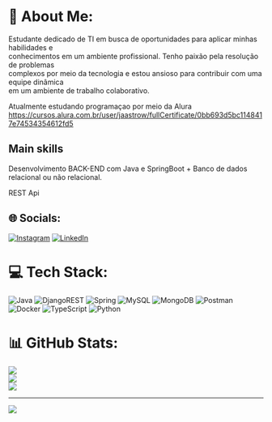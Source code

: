 # 💫 About Me:
Estudante dedicado de TI em busca de oportunidades para aplicar minhas habilidades e<br>conhecimentos em um ambiente profissional. Tenho paixão pela resolução de problemas<br>complexos por meio da tecnologia e estou ansioso para contribuir com uma equipe dinâmica<br>em um ambiente de trabalho colaborativo.

Atualmente estudando programaçao por meio da Alura
https://cursos.alura.com.br/user/jaastrow/fullCertificate/0bb693d5bc1148417e74534354612fd5

## Main skills
Desenvolvimento BACK-END com Java e SpringBoot + Banco de dados relacional ou não relacional.

REST Api

## 🌐 Socials:
[![Instagram](https://img.shields.io/badge/Instagram-%23E4405F.svg?logo=Instagram&logoColor=white)](https://instagram.com/gustavojastrow_) [![LinkedIn](https://img.shields.io/badge/LinkedIn-%230077B5.svg?logo=linkedin&logoColor=white)](https://linkedin.com/in/gustavo-jastrow) 

# 💻 Tech Stack:
![Java](https://img.shields.io/badge/java-%23ED8B00.svg?style=for-the-badge&logo=java&logoColor=white) ![DjangoREST](https://img.shields.io/badge/DJANGO-REST-ff1709?style=for-the-badge&logo=django&logoColor=white&color=ff1709&labelColor=gray) ![Spring](https://img.shields.io/badge/spring-%236DB33F.svg?style=for-the-badge&logo=spring&logoColor=white) ![MySQL](https://img.shields.io/badge/mysql-%2300f.svg?style=for-the-badge&logo=mysql&logoColor=white) ![MongoDB](https://img.shields.io/badge/MongoDB-%234ea94b.svg?style=for-the-badge&logo=mongodb&logoColor=white) ![Postman](https://img.shields.io/badge/Postman-FF6C37?style=for-the-badge&logo=postman&logoColor=white) ![Docker](https://img.shields.io/badge/docker-%230db7ed.svg?style=for-the-badge&logo=docker&logoColor=white) ![TypeScript](https://img.shields.io/badge/typescript-%23007ACC.svg?style=for-the-badge&logo=typescript&logoColor=white) ![Python](https://img.shields.io/badge/python-3670A0?style=for-the-badge&logo=python&logoColor=ffdd54)
# 📊 GitHub Stats:
![](https://github-readme-stats.vercel.app/api?username=gustavojastrow&theme=dark&hide_border=false&include_all_commits=false&count_private=false)<br/>
![](https://github-readme-streak-stats.herokuapp.com/?user=gustavojastrow&theme=dark&hide_border=false)<br/>
![](https://github-readme-stats.vercel.app/api/top-langs/?username=gustavojastrow&theme=dark&hide_border=false&include_all_commits=false&count_private=false&layout=compact)

---
[![](https://visitcount.itsvg.in/api?id=gustavojastrow&icon=0&color=0)](https://visitcount.itsvg.in)

<!-- Proudly created with GPRM ( https://gprm.itsvg.in ) -->

